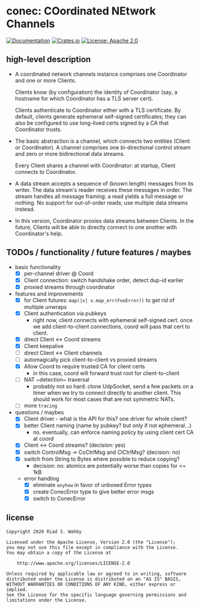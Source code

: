 # conec: COordinated NEtwork Channels

[![Documentation](https://docs.rs/conec/badge.svg)](https://docs.rs/conec/)
[![Crates.io](https://img.shields.io/crates/v/conec.svg)](https://crates.io/crates/conec)
[![License: Apache 2.0](https://img.shields.io/badge/License-Apache%202.0-blue.svg)](LICENSE-APACHE)

## high-level description

- A coordinated network channels instance comprises one Coordinator
  and one or more Clients.

  Clients know (by configuration) the identity of Coordinator (say,
  a hostname for which Coordinator has a TLS server cert).

  Clients authenticate to Coordinator either with a TLS certificate.
  By default, clients generate ephemeral self-signed certificates;
  they can also be configured to use long-lived certs signed by a
  CA that Coordinator trusts.

- The basic abstraction is a channel, which connects two entities
  (Client or Coordinator). A channel comprises one bi-directional
  control stream and zero or more bidirectional data streams.

  Every Client shares a channel with Coordinator: at startup, Client
  connects to Coordinator.

- A data stream accepts a sequence of (known length) messages from
  its writer. The data stream's reader receives these messages
  in order. The stream handles all message framing: a read yields
  a full message or nothing. No support for out-of-order reads;
  use multiple data streams instead.

- In this version, Coordinator proxies data streams between Clients.
  In the future, Clients will be able to directly connect to one
  another with Coordinator's help.

## TODOs / functionality / future features / maybes

- basic functionality
    - [x] per-channel driver @ Coord
    - [x] Client connection: switch handshake order, detect dup-id earlier
    - [x] proxied streams through coordinator
- features and improvements
    - [x] for Client futures: `map(|x| x.map_err(FooError))` to get rid of multiple unwraps
    - [x] Client authentication via pubkeys
        - right now, client connects with ephemeral self-signed cert. once we
          add client-to-client connections, coord will pass that cert to client.
    - [x] direct Client <-> Coord streams
    - [x] Client keepalive
    - [ ] direct Client <-> Client channels
    - [ ] automagically pick client-to-client vs proxied streams
    - [x] Allow Coord to require trusted CA for client certs
        - in this case, coord will forward trust root for client-to-client
    - [ ] NAT ~detection~ traversal
        - probably not so hard: clone UdpSocket, send a few packets on a timer
          when we try to connect directly to another client. This should work
          for most cases that are not symmetric NATs.
    - [ ] more `tracing`
- questions / maybes
    - [x] Client driver - what is the API for this? one driver for whole client?
    - [x] better Client naming (name by pubkey? but only if not ephemeral...)
        - no. eventually, can enforce naming policy by using client cert CA at coord
    - [x] Client <-> Coord streams? (decision: yes)
    - [x] switch ControlMsg -> CoCtrlMsg and ClCtrlMsg? (decision: no)
    - [x] switch from String to Bytes where possible to reduce copying?
        - decision: no: atomics are potentially worse than copies for <= 1kB
    - error handling
        - [x] eliminate `anyhow` in favor of unboxed Error types
        - [x] create ConecError type to give better error msgs
        - [x] switch to ConecError

## license

    Copyright 2020 Riad S. Wahby

    Licensed under the Apache License, Version 2.0 (the "License");
    you may not use this file except in compliance with the License.
    You may obtain a copy of the License at

        http://www.apache.org/licenses/LICENSE-2.0

    Unless required by applicable law or agreed to in writing, software
    distributed under the License is distributed on an "AS IS" BASIS,
    WITHOUT WARRANTIES OR CONDITIONS OF ANY KIND, either express or implied.
    See the License for the specific language governing permissions and
    limitations under the License.

